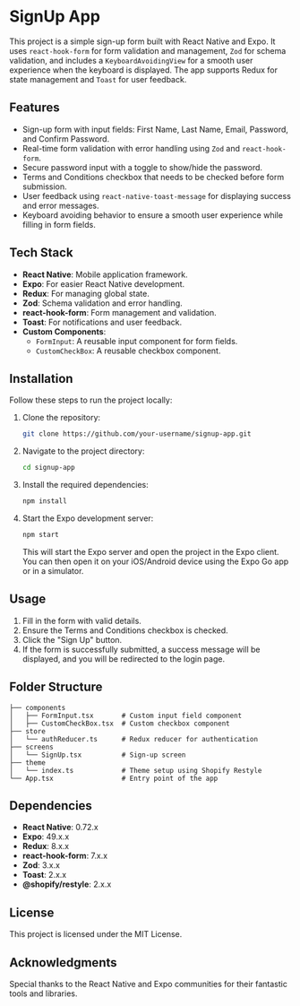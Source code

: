 
# SignUp App

This project is a simple sign-up form built with React Native and Expo. It uses `react-hook-form` for form validation and management, `Zod` for schema validation, and includes a `KeyboardAvoidingView` for a smooth user experience when the keyboard is displayed. The app supports Redux for state management and `Toast` for user feedback.

## Features

- Sign-up form with input fields: First Name, Last Name, Email, Password, and Confirm Password.
- Real-time form validation with error handling using `Zod` and `react-hook-form`.
- Secure password input with a toggle to show/hide the password.
- Terms and Conditions checkbox that needs to be checked before form submission.
- User feedback using `react-native-toast-message` for displaying success and error messages.
- Keyboard avoiding behavior to ensure a smooth user experience while filling in form fields.

## Tech Stack

- **React Native**: Mobile application framework.
- **Expo**: For easier React Native development.
- **Redux**: For managing global state.
- **Zod**: Schema validation and error handling.
- **react-hook-form**: Form management and validation.
- **Toast**: For notifications and user feedback.
- **Custom Components**:
  - `FormInput`: A reusable input component for form fields.
  - `CustomCheckBox`: A reusable checkbox component.

## Installation

Follow these steps to run the project locally:

1. Clone the repository:

   ```bash
   git clone https://github.com/your-username/signup-app.git
   ```

2. Navigate to the project directory:

   ```bash
   cd signup-app
   ```

3. Install the required dependencies:

   ```bash
   npm install
   ```

4. Start the Expo development server:

   ```bash
   npm start
   ```

   This will start the Expo server and open the project in the Expo client. You can then open it on your iOS/Android device using the Expo Go app or in a simulator.

## Usage

1. Fill in the form with valid details.
2. Ensure the Terms and Conditions checkbox is checked.
3. Click the "Sign Up" button.
4. If the form is successfully submitted, a success message will be displayed, and you will be redirected to the login page.

## Folder Structure

```
├── components
│   ├── FormInput.tsx       # Custom input field component
│   ├── CustomCheckBox.tsx  # Custom checkbox component
├── store
│   └── authReducer.ts      # Redux reducer for authentication
├── screens
│   └── SignUp.tsx          # Sign-up screen
├── theme
│   └── index.ts            # Theme setup using Shopify Restyle
└── App.tsx                 # Entry point of the app
```

## Dependencies

- **React Native**: 0.72.x
- **Expo**: 49.x.x
- **Redux**: 8.x.x
- **react-hook-form**: 7.x.x
- **Zod**: 3.x.x
- **Toast**: 2.x.x
- **@shopify/restyle**: 2.x.x

## License

This project is licensed under the MIT License.

## Acknowledgments

Special thanks to the React Native and Expo communities for their fantastic tools and libraries.
